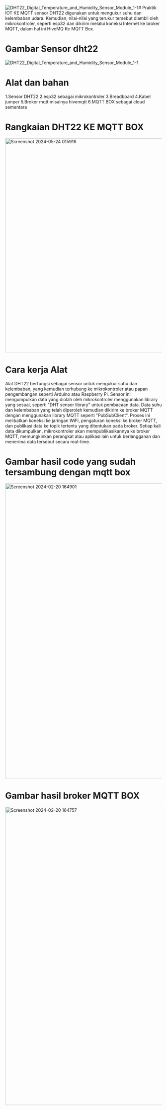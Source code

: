 ![DHT22_Digital_Temperature_and_Humidity_Sensor_Module_1-1](https://github.com/RizalRamdhani/Projek-MQTT/assets/106525434/96ef0da6-7f68-4f0f-afac-41889dd5b8e5)# Praktik IOT KE MQTT 
sensor DHT22 digunakan untuk mengukur suhu dan kelembaban udara. Kemudian, nilai-nilai yang terukur tersebut diambil oleh mikrokontroler, seperti esp32 dan dikirim melalui koneksi Internet ke broker MQTT, dalam hal ini HiveMQ Ke MQTT Box.
# Gambar Sensor dht22
![DHT22_Digital_Temperature_and_Humidity_Sensor_Module_1-1](https://github.com/RizalRamdhani/Projek-MQTT/assets/106525434/9993b95c-4d59-4075-bf03-c2eb95582986)

# Alat dan bahan 
1.Sensor DHT22
2.esp32 sebagai mikrokontroler
3.Breadboard 
4.Kabel jumper 
5.Broker mqtt misalnya hivemqtt
6.MQTT BOX sebagai cloud sementara
# Rangkaian DHT22 KE MQTT BOX
<img width="689" alt="Screenshot 2024-05-24 015916" src="https://github.com/RizalRamdhani/Projek-MQTT/assets/106525434/ac658f4a-03f3-4fb0-b234-ec19a0ebb48e">

# Cara kerja Alat
Alat DHT22 berfungsi sebagai sensor untuk mengukur suhu dan kelembaban, yang kemudian terhubung ke mikrokontroler atau papan pengembangan seperti Arduino atau Raspberry Pi. Sensor ini mengumpulkan data yang diolah oleh mikrokontroler menggunakan library yang sesuai, seperti "DHT sensor library" untuk pembacaan data. Data suhu dan kelembaban yang telah diperoleh kemudian dikirim ke broker MQTT dengan menggunakan library MQTT seperti "PubSubClient". Proses ini melibatkan koneksi ke jaringan WiFi, pengaturan koneksi ke broker MQTT, dan publikasi data ke topik tertentu yang ditentukan pada broker. Setiap kali data dikumpulkan, mikrokontroler akan mempublikasikannya ke broker MQTT, memungkinkan perangkat atau aplikasi lain untuk berlangganan dan menerima data tersebut secara real-time.
# Gambar hasil code yang sudah tersambung dengan mqtt box
<img width="949" alt="Screenshot 2024-02-20 164901" src="https://github.com/RizalRamdhani/Projek-MQTT/assets/106525434/86291d0b-26cb-44ac-9997-0a35f3564605">

# Gambar hasil broker MQTT BOX
<img width="960" alt="Screenshot 2024-02-20 164757" src="https://github.com/RizalRamdhani/Projek-MQTT/assets/106525434/c8614bf3-c28c-4043-b219-b133c823194f">






